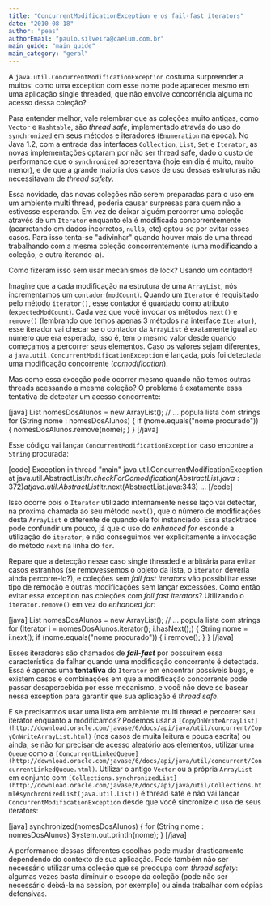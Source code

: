 ```yaml
---
title: "ConcurrentModificationException e os fail-fast iterators"
date: "2010-08-18"
author: "peas"
authorEmail: "paulo.silveira@caelum.com.br"
main_guide: "main_guide"
main_category: "geral"
---
```


A `java.util.ConcurrentModificationException` costuma surpreender a muitos: como uma exception com esse nome pode aparecer mesmo em uma aplicação single threaded, que não envolve concorrência alguma no acesso dessa coleção?

Para entender melhor, vale relembrar que as coleções muito antigas, como `Vector` e `Hashtable`, são _thread safe_, implementado através do uso do `synchronized` em seus métodos e iteradores (`Enumeration` na época). No Java 1.2, com a entrada das interfaces `Collection`, `List`, `Set` e `Iterator`, as novas implementações optaram por não ser thread safe, dado o custo de performance que o `synchronized` apresentava (hoje em dia é muito, muito menor), e de que a grande maioria dos casos de uso dessas estruturas não necessitavam de _thread safety_.

Essa novidade, das novas coleções não serem preparadas para o uso em um ambiente multi thread, poderia causar surpresas para quem não a estivesse esperando. Em vez de deixar alguém percorrer uma coleção através de um `Iterator` enquanto ela é modificada concorrentemente (acarretando em dados incorretos, `null`s, etc) optou-se por evitar esses casos. Para isso tenta-se "adivinhar" quando houver mais de uma thread trabalhando com a mesma coleção concorrentemente (uma modificando a coleção, e outra iterando-a).

Como fizeram isso sem usar mecanismos de lock? Usando um contador!

Imagine que a cada modificação na estrutura de uma `ArrayList`, nós incrementamos um `contador` (`modCount`). Quando um `Iterator` é requisitado pelo método `iterator()`, esse contador é guardado como atributo (`expectedModCount`). Cada vez que você invocar os métodos `next()` e `remove()` (lembrando que temos apenas 3 métodos na interface [`Iterator`](http://download.oracle.com/javase/6/docs/api/java/util/Iterator.html)), esse iterador vai checar se o contador da `ArrayList` é exatamente igual ao número que era esperado, isso é, tem o mesmo valor desde quando começamos a percorrer seus elementos. Caso os valores sejam diferentes, a `java.util.ConcurrentModificationException` é lançada, pois foi detectada uma modificação concorrente (_comodification_).

Mas como essa exceção pode ocorrer mesmo quando não temos outras threads acessando a mesma coleção? O problema é exatamente essa tentativa de detectar um acesso concorrente:

\[java\] List<String> nomesDosAlunos = new ArrayList<String>(); // ... popula lista com strings for (String nome : nomesDosAlunos) { if (nome.equals("nome procurado")) { nomesDosAlunos.remove(nome); } } \[/java\]

Esse código vai lançar `ConcurrentModificationException` caso encontre a `String` procurada:

\[code\] Exception in thread "main" java.util.ConcurrentModificationException at java.util.AbstractList$Itr.checkForComodification(AbstractList.java:372) at java.util.AbstractList$Itr.next(AbstractList.java:343) ... \[/code\]

Isso ocorre pois o `Iterator` utilizado internamente nesse laço vai detectar, na próxima chamada ao seu método `next()`, que o número de modificações desta `ArrayList` é diferente de quando ele foi instanciado. Essa stacktrace pode confundir um pouco, já que o uso do _enhanced for_ esconde a utilização do `iterator`, e não conseguimos ver explicitamente a invocação do método `next` na linha do `for`.

Repare que a detecção nesse caso single threaded é arbitrária para evitar casos estranhos (se removessemos o objeto da lista, o `iterator` deveria ainda percorre-lo?), e coleções sem _fail fast iterators_ vão possibilitar esse tipo de remoção e outras modificações sem lançar excessões. Como então evitar essa exception nas coleções com _fail fast iterators_? Utilizando o `iterator.remove()` em vez do _enhanced for_:

\[java\] List<String> nomesDosAlunos = new ArrayList<String>(); // ... popula lista com strings for (Iterator<String> i = nomesDosAlunos.iterator(); i.hasNext();) { String nome = i.next(); if (nome.equals("nome procurado")) { i.remove(); } } \[/java\]

Esses iteradores são chamados de **_fail-fast_** por possuirem essa característica de falhar quando uma modificação concorrente é detectada. Essa é apenas uma **tentativa** do `Iterator` em encontrar possíveis bugs, e existem casos e combinações em que a modificação concorrente pode passar desapercebida por esse mecanismo, e você não deve se basear nessa exception para garantir que sua aplicação é _thread safe_.

E se precisarmos usar uma lista em ambiente multi thread e percorrer seu iterator enquanto a modificamos? Podemos usar a `[CopyOnWriteArrayList](http://download.oracle.com/javase/6/docs/api/java/util/concurrent/CopyOnWriteArrayList.html)` (nos casos de muita leitura e pouca escrita) ou ainda, se não for precisar de acesso aleatório aos elementos, utilizar uma `Queue` como a `[ConcurrentLinkedQueue](http://download.oracle.com/javase/6/docs/api/java/util/concurrent/ConcurrentLinkedQueue.html)`. Utilizar o antigo `Vector` ou a própria `ArrayList` em conjunto com `[Collections.synchronizedList](http://download.oracle.com/javase/6/docs/api/java/util/Collections.html#synchronizedList(java.util.List))` é thread safe e não vai lançar `ConcurrentModificationException` desde que você sincronize o uso de seus iterators:

\[java\] synchronized(nomesDosAlunos) { for (String nome : nomesDosAlunos) System.out.println(nome); } \[/java\]

A performance dessas diferentes escolhas pode mudar drasticamente dependendo do contexto de sua aplicação. Pode também não ser necessário utilizar uma coleção que se preocupa com _thread safety_: algumas vezes basta diminuir o escopo da coleção (pode não ser necessário deixá-la na session, por exemplo) ou ainda trabalhar com cópias defensivas.
